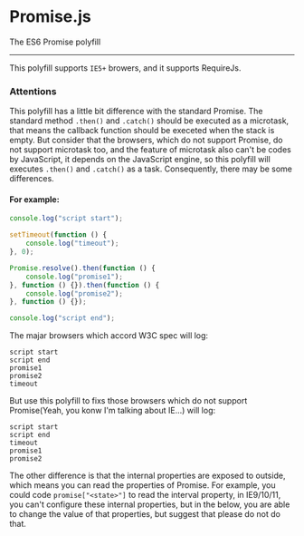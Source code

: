 # Promise.js
The ES6 Promise polyfill
****
This polyfill supports `IE5+` browers, and it supports RequireJs.
### Attentions
This polyfill has a little bit difference with the standard Promise. The standard method `.then()` and `.catch()` should be executed as a microtask, that means the callback function should be execeted when the stack is empty. But consider that the browsers, which do not support Promise, do not support microtask too, and the feature of microtask also can't be codes by JavaScript, it depends on the JavaScript engine, so this polyfill will executes `.then()` and `.catch()` as a task. Consequently, there may be some differences.

#### For example:
```javascript
console.log("script start");

setTimeout(function () {
	console.log("timeout");
}, 0);

Promise.resolve().then(function () {
	console.log("promise1");
}, function () {}).then(function () {
	console.log("promise2");
}, function () {});

console.log("script end");
```
The majar browsers which accord W3C spec will log:
```
script start
script end
promise1
promise2
timeout
```
But use this polyfill to fixs those browsers which do not support Promise(Yeah, you konw I'm talking about IE...) will log:
```
script start
script end
timeout
promise1
promise2
```

The other difference is that the internal properties are exposed to outside, which means you can read the properties of Promise. For example, you could code `promise["<state>"]` to read the interval property, in IE9/10/11, you can't configure these internal properties, but in the below, you are able to change the value of that properties, but suggest that please do not do that.


